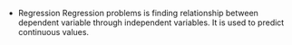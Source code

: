 - Regression
Regression problems is finding relationship between dependent variable through 
independent variables. It is used to predict continuous values.
